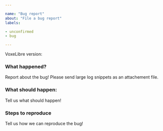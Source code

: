 ```yaml
---

name: "Bug report"
about: "File a bug report"
labels:

- unconfirmed
- bug

---
```


<!--
Thanks for taking the time to fill out this bug report!

Please follow our contributing guidelines first:
https://git.minetest.land/MineClone2/MineClone2/src/branch/master/CONTRIBUTING.md#rules-about-both-bugs-and-feature-requests

By submitting this issue, you agree to follow our Code of Conduct:
https://git.minetest.land/MineClone2/MineClone2/src/branch/master/CODE_OF_CONDUCT.md
-->

<!--
What version of VoxeLibre are you using? We do not provide support for outdated versions of VoxeLibre.
Current latest version is listed here, at the top:
https://git.minetest.land/MineClone2/MineClone2/tags
-->
VoxeLibre version:

### What happened?
Report about the bug! Please send large log snippets as an attachement file.

### What should happen:
Tell us what should happen!

### Steps to reproduce
Tell us how we can reproduce the bug!
